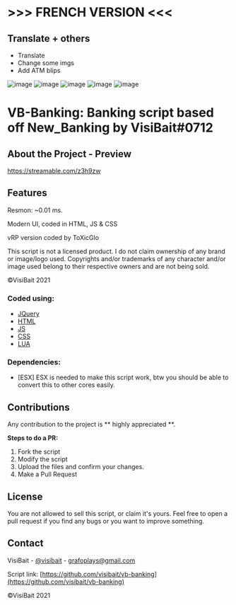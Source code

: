 # >>> FRENCH VERSION <<<
## Translate + others
- Translate
- Change some imgs
- Add ATM blips

![image](https://user-images.githubusercontent.com/23090309/122813587-663ae400-d2d3-11eb-8715-6e4bd08aa088.png)
![image](https://user-images.githubusercontent.com/23090309/122813807-ab5f1600-d2d3-11eb-803e-f9e9a7c00981.png)
![image](https://user-images.githubusercontent.com/23090309/122813848-bca82280-d2d3-11eb-95e9-eed7ff8ef6c3.png)
![image](https://user-images.githubusercontent.com/23090309/122814341-57086600-d2d4-11eb-8fce-b4e41c142868.png)
![image](https://user-images.githubusercontent.com/23090309/122814319-4c4dd100-d2d4-11eb-98d3-8c3e476796cf.png)

# VB-Banking: Banking script based off New_Banking by VisiBait#0712
 
## About the Project - Preview

https://streamable.com/z3h9zw

## Features

Resmon: ~0.01 ms.

Modern UI, coded in HTML, JS & CSS

vRP version coded by ToXicGlo

This script is not a licensed product. I do not claim ownership of any brand or image/logo used. Copyrights and/or trademarks of any character and/or image used belong to their respective owners and are not being sold.

©VisiBait 2021

### Coded using:

* [JQuery](https://jquery.com)
* [HTML](https://html.spec.whatwg.org/)
* [JS](https://developer.mozilla.org/es/docs/Web/JavaScript)
* [CSS](https://www.w3schools.com/css/)
* [LUA](https://www.lua.org/)

### Dependencies:
* [ESX] ESX is needed to make this script work, btw you should be able to convert this to other cores easily.

## Contributions

Any contribution to the project is ** highly appreciated **.

**Steps to do a PR:**
1. Fork the script
2. Modify the script
3. Upload the files and confirm your changes.
4. Make a Pull Request

## License

You are not allowed to sell this script, or claim it's yours. Feel free to open a pull request if you find any bugs or you want to improve something.
 
## Contact

VisiBait - [@visibait](https://twitter.com/visibait) - grafoplays@gmail.com

Script link: [https://github.com/visibait/vb-banking](https://github.com/visibait/vb-banking)

©VisiBait 2021
